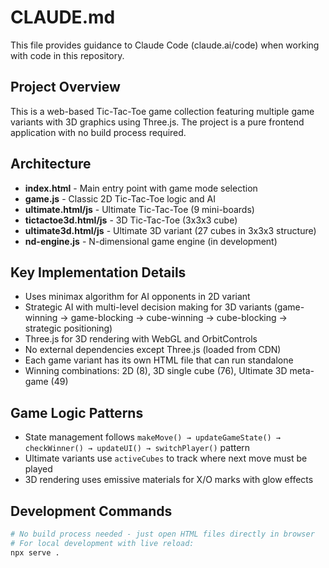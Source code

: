 # CLAUDE.md

This file provides guidance to Claude Code (claude.ai/code) when working with code in this repository.

## Project Overview
This is a web-based Tic-Tac-Toe game collection featuring multiple game variants with 3D graphics using Three.js. The project is a pure frontend application with no build process required.

## Architecture
- **index.html** - Main entry point with game mode selection
- **game.js** - Classic 2D Tic-Tac-Toe logic and AI
- **ultimate.html/js** - Ultimate Tic-Tac-Toe (9 mini-boards)
- **tictactoe3d.html/js** - 3D Tic-Tac-Toe (3x3x3 cube)
- **ultimate3d.html/js** - Ultimate 3D variant (27 cubes in 3x3x3 structure)
- **nd-engine.js** - N-dimensional game engine (in development)

## Key Implementation Details
- Uses minimax algorithm for AI opponents in 2D variant
- Strategic AI with multi-level decision making for 3D variants (game-winning → game-blocking → cube-winning → cube-blocking → strategic positioning)
- Three.js for 3D rendering with WebGL and OrbitControls
- No external dependencies except Three.js (loaded from CDN)
- Each game variant has its own HTML file that can run standalone
- Winning combinations: 2D (8), 3D single cube (76), Ultimate 3D meta-game (49)

## Game Logic Patterns
- State management follows `makeMove() → updateGameState() → checkWinner() → updateUI() → switchPlayer()` pattern
- Ultimate variants use `activeCubes` to track where next move must be played
- 3D rendering uses emissive materials for X/O marks with glow effects

## Development Commands
```bash
# No build process needed - just open HTML files directly in browser
# For local development with live reload:
npx serve .
```